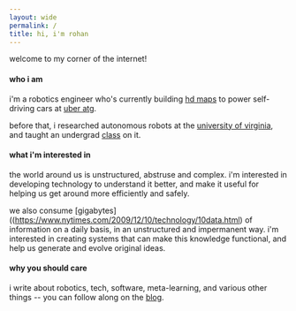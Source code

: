```yaml
---
layout: wide
permalink: /
title: hi, i'm rohan
---
```

welcome to my corner of the internet!

#### who i am
i'm a robotics engineer who's currently building [hd maps](https://www.uber.com/us/en/atg/research-and-development/mapping/) to power self-driving cars at [uber atg](https://www.uber.com/us/en/atg/).

before that, i researched autonomous robots at the [university of virginia](https://virginia.edu), and taught an undergrad [class](https://cs1501.rohanraval.com) on it.


#### what i'm interested in
the world around us is unstructured, abstruse and complex. i'm interested in developing technology to understand it better, and make it useful for helping us get around more efficiently and safely.

we also consume [gigabytes]((https://www.nytimes.com/2009/12/10/technology/10data.html) of information on a daily basis, in an unstructured and impermanent way. i'm interested in creating systems that can make this knowledge functional, and help us generate and evolve original ideas.

#### why you should care

i write about robotics, tech, software, meta-learning, and various other things -- you can follow along on the [blog](/blog).